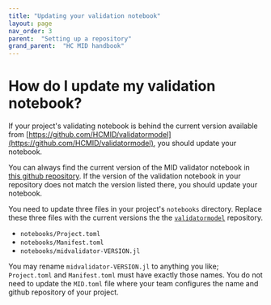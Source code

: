 ```yaml
---
title: "Updating your validation notebook"
layout: page
nav_order: 3
parent:  "Setting up a repository"
grand_parent:  "HC MID handbook"
---
```



# How do I update my validation notebook?

If your project's validating notebook is behind the current version available from [https://github.com/HCMID/validatormodel](https://github.com/HCMID/validatormodel), you should update your notebook.


You can always find the current version of the MID validator notebook in [this github repository](https://github.com/HCMID/validatormodel).  If the version of the validation notebook in your repository does not match the version listed there, you should update your notebook.

You need to update three files in your project's `notebooks` directory.  Replace these three files with the current versions the the [`validatormodel`](https://github.com/HCMID/validatormodel) repository.

- `notebooks/Project.toml`
- `notebooks/Manifest.toml`
- `notebooks/midvalidator-VERSION.jl`

You may rename `midvalidator-VERSION.jl` to anything you like; `Project.toml` and `Manifest.toml` must have exactly those names.  You do not need to update the `MID.toml` file where your team configures the name and github repository of your project.
